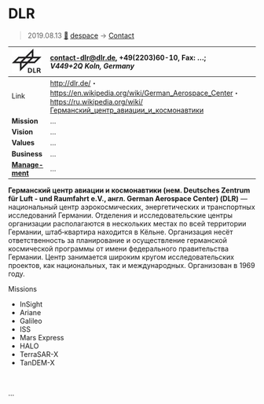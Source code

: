 # DLR
> 2019.08.13 [🚀](../index/index.md) [despace](index.md) → [Contact](contact.md)

|[![](f/con/d/dlr_logo1_thumb.jpg)](f/con/d/dlr_logo1.png)|<contact-dlr@dlr.de>, +49(2203)60-10, Fax: …;<br> *V449+2Q Koln, Germany*|
|:--|:--|
|Link|<http://dlr.de/>・ <https://en.wikipedia.org/wiki/German_Aerospace_Center>・ <https://ru.wikipedia.org/wiki/Германский_центр_авиации_и_космонавтики>|
|**Mission**|…|
|**Vision**|…|
|**Values**|…|
|**Business**|…|
|**[Manage-<br>ment](mgmt.md)**|…|

**Германский центр авиации и космонавтики (нем. Deutsches Zentrum für Luft - und Raumfahrt e.V., англ. German Aerospace Center) (DLR)** — национальный центр аэрокосмических, энергетических и транспортных исследований Германии. Отделения и исследовательские центры организации располагаются в нескольких местах по всей территории Германии, штаб‑квартира находится в Кёльне. Организация несёт ответственность за планирование и осуществление германской космической программы от имени федерального правительства Германии. Центр занимается широким кругом исследовательских проектов, как национальных, так и международных. Организован в 1969 году.

Missions

   - InSight
   - Ariane
   - Galileo
   - ISS
   - Mars Express
   - HALO
   - TerraSAR-X
   - TanDEM-X


<p style="page-break-after:always"> </p>

…
